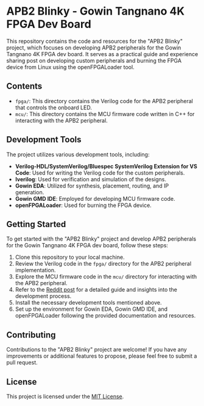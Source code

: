 # APB2 Blinky - Gowin Tangnano 4K FPGA Dev Board

This repository contains the code and resources for the "APB2 Blinky" project, which focuses on developing APB2 peripherals for the Gowin Tangnano 4K FPGA dev board. It serves as a practical guide and experience sharing post on developing custom peripherals and burning the FPGA device from Linux using the openFPGALoader tool.

## Contents

- `fpga/`: This directory contains the Verilog code for the APB2 peripheral that controls the onboard LED.
- `mcu/`: This directory contains the MCU firmware code written in C++ for interacting with the APB2 peripheral.

## Development Tools

The project utilizes various development tools, including:

- **Verilog-HDL/SystemVerilog/Bluespec SystemVerilog Extension for VS Code**: Used for writing the Verilog code for the custom peripherals.
- **Iverilog**: Used for verification and simulation of the designs.
- **Gowin EDA**: Utilized for synthesis, placement, routing, and IP generation.
- **Gowin GMD IDE**: Employed for developing MCU firmware code.
- **openFPGALoader**: Used for burning the FPGA device.

## Getting Started

To get started with the "APB2 Blinky" project and develop APB2 peripherals for the Gowin Tangnano 4K FPGA dev board, follow these steps:

1. Clone this repository to your local machine.
2. Review the Verilog code in the `fpga/` directory for the APB2 peripheral implementation.
3. Explore the MCU firmware code in the `mcu/` directory for interacting with the APB2 peripheral.
4. Refer to the [Reddit post](link-to-reddit-post) for a detailed guide and insights into the development process.
5. Install the necessary development tools mentioned above.
6. Set up the environment for Gowin EDA, Gowin GMD IDE, and openFPGALoader following the provided documentation and resources.

## Contributing

Contributions to the "APB2 Blinky" project are welcome! If you have any improvements or additional features to propose, please feel free to submit a pull request.

## License

This project is licensed under the [MIT License](LICENSE).
